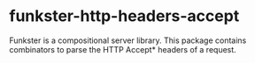 # funkster-http-headers-accept

Funkster is a compositional server library. This package contains combinators to parse the HTTP Accept\* headers of a request.
